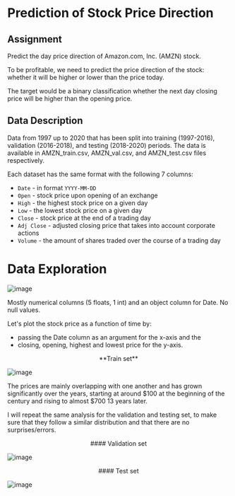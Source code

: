 # Prediction of Stock Price Direction
## Assignment
Predict the day price direction of Amazon.com, Inc. (AMZN) stock.

To be profitable, we need to predict the price direction of the stock: whether it will be higher or lower than the price today. 

The target would be a binary classification whether the next day closing price will be higher than the opening price.

## Data Description
Data from 1997 up to 2020 that has been split into training (1997-2016), validation (2016-2018), and testing (2018-2020) periods. The data is available in AMZN_train.csv, AMZN_val.csv, and AMZN_test.csv files respectively.

Each dataset has the same format with the following 7 columns:
- `Date` - in format `YYYY-MM-DD`
- `Open` - stock price upon opening of an exchange
- `High` - the highest stock price on a given day
- `Low` - the lowest stock price on a given day
- `Close` - stock price at the end of a trading day
- `Adj Close` - adjusted closing price that takes into account corporate actions
- `Volume` - the amount of shares traded over the course of a trading day

# Data Exploration
![image](https://user-images.githubusercontent.com/65124287/212928234-18f0d3de-12fc-4c22-a671-c156b21aed38.png)

Mostly numerical columns (5 floats, 1 int) and an object column for Date. No null values.

Let's plot the stock price as a function of time by:
- passing the Date column as an argument for the x-axis and the
- closing, opening, highest and lowest price for the y-axis.

<p align="center">
**Train set**
  
![image](https://user-images.githubusercontent.com/65124287/212928481-05768f68-69ae-4545-a22c-be1720fec3e4.png)
</p>

The prices are mainly overlapping with one another and has grown significantly over the years, starting at around $100 at the beginning of the century and rising to almost $700 13 years later.

I will repeat the same analysis for the validation and testing set, to make sure that they follow a similar distribution and that there are no surprises/errors.

<p align="center">
#### Validation set
  
![image](https://user-images.githubusercontent.com/65124287/212929381-291645d7-2c80-4d10-87f7-8ad4a4a909a9.png)
</p>

<p align="center">
#### Test set

![image](https://user-images.githubusercontent.com/65124287/212929462-d10b3df2-e624-420b-ad27-ff5714d9a61b.png)
</p>
